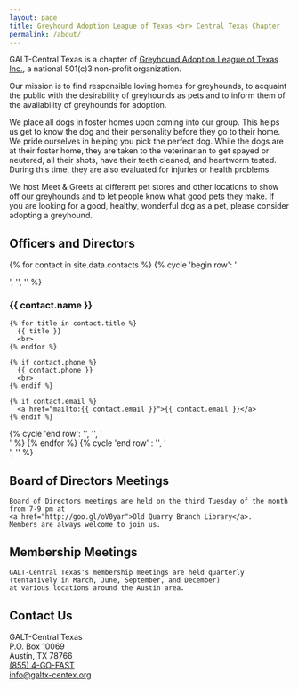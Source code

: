 ```yaml
---
layout: page
title: Greyhound Adoption League of Texas <br> Central Texas Chapter
permalink: /about/
---
```


GALT-Central Texas is a chapter of [Greyhound Adoption League of Texas Inc.](http://galtx.org),
a national 501(c)3 non-profit organization.

Our mission is to find responsible loving homes for greyhounds, to acquaint the
public with the desirability of greyhounds as pets and to inform them of the
availability of greyhounds for adoption.

We place all dogs in foster homes upon coming into our group.  This helps us
get to know the dog and their personality before they go to their home.
We pride ourselves in helping you pick the perfect dog.  While the dogs are at
their foster home, they are taken to the veterinarian to get spayed or
neutered, all their shots, have their teeth cleaned, and heartworm tested.
During this time, they are also evaluated for injuries or health problems.

We host Meet & Greets at different pet stores and other locations to show off
our greyhounds and to let people know what good pets they make.  If you are
looking for a good, healthy, wonderful dog as a pet, please consider adopting a
greyhound.

<div class="text-center">

<h2>Officers and Directors</h2>

{% for contact in site.data.contacts %}
  {% cycle 'begin row': '<div class="row">', '', '' %}
  <div class="col-sm-4">
    <h3>{{ contact.name }}</h3>

    {% for title in contact.title %}
      {{ title }}
      <br>
    {% endfor %}

    {% if contact.phone %}
      {{ contact.phone }}
      <br>
    {% endif %}

    {% if contact.email %}
      <a href="mailto:{{ contact.email }}">{{ contact.email }}</a>
    {% endif %}
  </div>
  {% cycle 'end row': '', '', '</div>' %}
{% endfor %}
{% cycle 'end row' : '', '</div>', '</div>' %}

<div class="row">
  <div class="col-md-6">
    <h2>Board of Directors Meetings</h2>

    Board of Directors meetings are held on the third Tuesday of the month from 7-9 pm at
    <a href="http://goo.gl/oV0yar">Old Quarry Branch Library</a>.
    Members are always welcome to join us.
  </div>
  <div class="col-md-6">
    <h2>Membership Meetings</h2>

    GALT-Central Texas's membership meetings are held quarterly
    (tentatively in March, June, September, and December)
    at various locations around the Austin area.
  </div>
</div>

<h2>Contact Us</h2>
GALT-Central Texas
<br>
P.O. Box 10069
<br>
Austin, TX 78766
<br>
<a href="tel:855-446-3278">(855) 4-GO-FAST</a>
<br>
<a href="mailto:info@galtx-centex.org">info@galtx-centex.org</a>

</div> <!-- text-center -->

